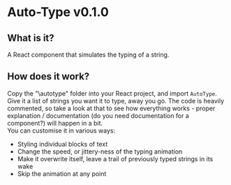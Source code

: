 # Auto-Type v0.1.0

## What is it?
A React component that simulates the typing of a string.

## How does it work?
Copy the "\autotype" folder into your React project, and import `AutoType`. Give it a list of strings you want it to type, away you go.  The code is heavily commented, so take a look at that to see how everything works - proper explanation / documentation (do you need documentation for a component?) will happen in a bit.  
You can customise it in various ways:
 * Styling individual blocks of text
 * Change the speed, or jittery-ness of the typing animation
 * Make it overwrite itself, leave a trail of previously typed strings in its wake
 * Skip the animation at any point
